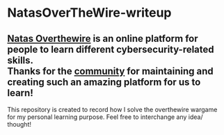 # NatasOverTheWire-writeup

[Natas Overthewire](https://overthewire.org/wargames/natas/) is an online platform for people to learn different cybersecurity-related skills. <br>
Thanks for the [community](https://overthewire.org/information/staff.html) for maintaining and creating such an amazing platform for us to learn! <br>
------

This repository is created to record how I solve the overthewire wargame for my personal learning purpose. Feel free to interchange any idea/ thought!

